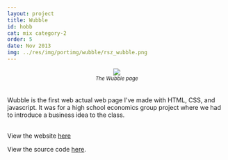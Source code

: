 ```yaml
---
layout: project
title: Wubble
id: hobb
cat: mix category-2
order: 5
date: Nov 2013
img: ../res/img/portimg/wubble/rsz_wubble.png
---
```


<center><a href="http://devchuk.github.io/Wubble/"><img src="../../../res/img/portimg/wubble/rsz2_wubble.png"></a><br>
<small><i>The Wubble page</i></small></center>
<br>
<br>
Wubble is the first web actual web page I've made with HTML, CSS, and javascript. It was for a high school economics group project where we had to introduce a business idea to the class.<br><br>

View the website [here](http://devchuk.github.io/Wubble/)

View the source code [here](http://github.com/devchuk/Wubble).
